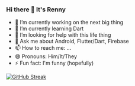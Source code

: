 ### Hi there 👋 It's Renny


<!-- **rennylangat/RennyLangat** is a ✨ _special_ ✨ repository because its `README.md` (this file) appears on your GitHub profile.!-->

<!--Here are some ideas to get you started:!-->

- 🔭 I’m currently working on the next big thing
- 🌱 I’m currently learning Dart
- 🤔 I’m looking for help with this life thing
- 💬 Ask me about Android, Flutter/Dart, Firebase
- 📫 How to reach me: ...
- 😄 Pronouns: Him/It/They
- ⚡ Fun fact: I'm funny (hopefully)

[![GitHub Streak](https://github-readme-streak-stats.herokuapp.com/?user=rennylangat)](https://git.io/streak-stats)
